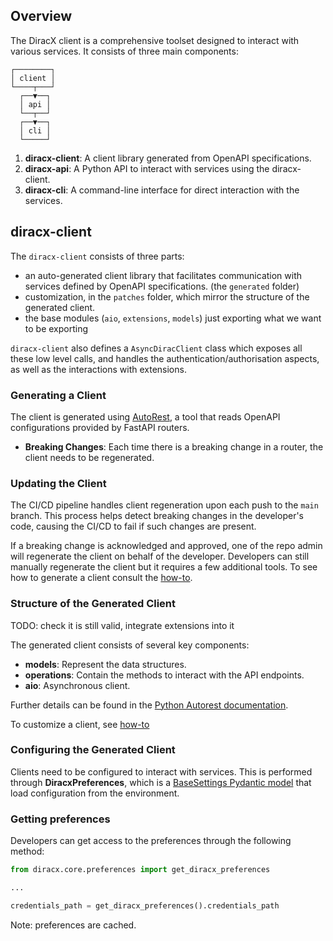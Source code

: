 ## Overview

The DiracX client is a comprehensive toolset designed to interact with various services. It consists of three main components:

```
┌────────┐
│ client │
└────┬───┘
  ┌──▼──┐
  │ api │
  └──┬──┘
  ┌──▼──┐
  │ cli │
  └─────┘
```

1. **diracx-client**: A client library generated from OpenAPI specifications.
2. **diracx-api**: A Python API to interact with services using the diracx-client.
3. **diracx-cli**: A command-line interface for direct interaction with the services.

## diracx-client

The `diracx-client` consists of three parts:

- an auto-generated client library that facilitates communication with services defined by OpenAPI specifications. (the `generated` folder)
- customization, in the `patches` folder, which mirror the structure of the generated client.
- the base modules (`aio`, `extensions`, `models`) just exporting what we want to be exporting

`diracx-client` also defines a `AsyncDiracClient` class which exposes all these low level calls, and handles the authentication/authorisation aspects, as well as the interactions with extensions.

### Generating a Client

The client is generated using [AutoRest](https://github.com/Azure/autorest), a tool that reads OpenAPI configurations provided by FastAPI routers.

- **Breaking Changes**: Each time there is a breaking change in a router, the client needs to be regenerated.

### Updating the Client

The CI/CD pipeline handles client regeneration upon each push to the `main` branch. This process helps detect breaking changes in the developer's code, causing the CI/CD to fail if such changes are present.

If a breaking change is acknowledged and approved, one of the repo admin will regenerate the client on behalf of the developer. Developers can still manually regenerate the client but it requires a few additional tools. To see how to generate a client consult the [how-to](../how-to/client-generation.md).

### Structure of the Generated Client

TODO: check it is still valid, integrate extensions into it

The generated client consists of several key components:

- **models**: Represent the data structures.
- **operations**: Contain the methods to interact with the API endpoints.
- **aio**: Asynchronous client.

Further details can be found in the [Python Autorest documentation](https://github.com/Azure/autorest.python/blob/main/docs/client/readme.md).

To customize a client, see [how-to](../how-to/client-customization.md)

### Configuring the Generated Client

Clients need to be configured to interact with services. This is performed through **DiracxPreferences**, which is a [BaseSettings Pydantic model](https://docs.pydantic.dev/latest/concepts/pydantic_settings/) that load configuration from the environment.

### Getting preferences

Developers can get access to the preferences through the following method:

```python
from diracx.core.preferences import get_diracx_preferences

...

credentials_path = get_diracx_preferences().credentials_path
```

Note: preferences are cached.
